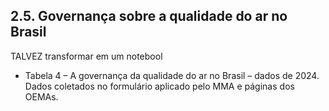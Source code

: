 ## 2.5. Governança sobre a qualidade do ar no Brasil

TALVEZ transformar em um notebool

* Tabela 4 – A governança da qualidade do ar no Brasil – dados de 2024. Dados coletados no formulário aplicado pelo MMA e páginas dos OEMAs.
